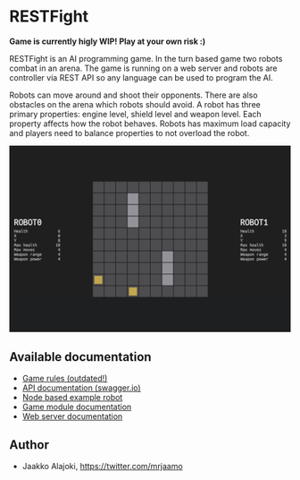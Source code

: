 # RESTFight

**Game is currently higly WIP! Play at your own risk :)**

RESTFight is an AI programming game. In the turn based game two robots combat in an arena. The game is running on a web server and robots are controller via REST API so any language can be used to program the AI.

Robots can move around and shoot their opponents. There are also obstacles on the arena which robots should avoid. A robot has three primary properties: engine level, shield level and weapon level. Each property affects how the robot behaves. Robots has maximum load capacity and players need to balance properties to not overload the robot.

![Screenshot](screenshot.png)


## Available documentation

* [Game rules (outdated!)](game-rules.md)
* [API documentation (swagger.io)](https://app.swaggerhub.com/apis/jaamo/RESTFight/1.0.0)
* [Node based example robot](example-robot/README.md)
* [Game module documentation](restfight/README.md)
* [Web server documentation](main/README.md)

## Author

* Jaakko Alajoki, https://twitter.com/mrjaamo


